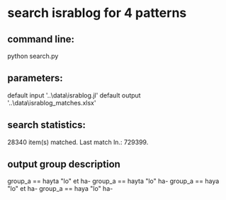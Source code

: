 # search israblog for 4 patterns
command line:
-------------
python search.py

parameters:
-----------
default input '..\data\israblog.jl'
default output '..\data\israblog_matches.xlsx'

search statistics:
-------------------
28340 item(s) matched. 
Last match ln.: 729399.

output group description
------------------------
group_a == hayta "lo" et ha-
group_a == hayta "lo" 	 ha-
group_a == haya "lo" et ha-
group_a == haya "lo" 	 ha-
